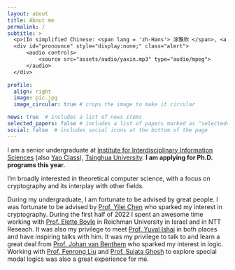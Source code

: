 ```yaml
---
layout: about
title: About me
permalink: /
subtitle: >
  <p>(In simplified Chinese: <span lang = 'zh-Hans'> 涂雅欣 </span>, <a href="" onclick="$('#pronounce').toggle(); return false;">how to pronounce</a>)<br>Email: <a href="mailto:tyx0001ash@gmail.com>tyx0001ash@gmail.com</a></br></p>
  <div id="pronounce" style="display:none;" class="alert">
      <audio controls>
          <source src="assets/audio/yaxin.mp3" type="audio/mpeg">
      </audio>
  </div>

profile:
  align: right
  image: pic.jpg
  image_circular: true # crops the image to make it circular

news: true  # includes a list of news items
selected_papers: false # includes a list of papers marked as "selected={true}" Used for Publication now
social: false  # includes social icons at the bottom of the page
---
```



I am a senior undergraduate at [Institute for Interdisciplinary Information Sciences](https://iiis.tsinghua.edu.cn/) (also [Yao Class](https://iiis.tsinghua.edu.cn/en/yaoclass/)), [Tsinghua University](https://www.tsinghua.edu.cn/en/). **I am applying for Ph.D. programs this year.**

I’m broadly interested in theoretical computer science, with a focus on cryptography and its interplay with other fields.

During my undergraduate, I am fortunate to be advised by great people. 
I was fortunate to be advised by <a href="http://www.chenyilei.net/">Prof. Yilei Chen</a> who sparked my interest in cryptography. During the first half of 2022 I spent an awesome time working with <a href="https://www.cs.idc.ac.il/~elette/">Prof. Elette Boyle</a> in Reichman University in Israel and in NTT Reseach. It was also my privilege to meet <a href="https://yuvali.cswp.cs.technion.ac.il/">Prof. Yuval Ishai</a> in both places and have inspiring talks with him. 
It was my privilege to talk to and learn a great deal from <a href="https://staff.fnwi.uva.nl/j.vanbenthem/">Prof. Johan van Benthem</a> who sparked my interest in logic. Working with <a href="http://www.fenrong.net/">Prof. Fenrong Liu</a> and <a href="https://www.isichennai.res.in/~sujata/">Prof. Sujata Ghosh</a> to explore special modal logics was also a great experience for me. 

